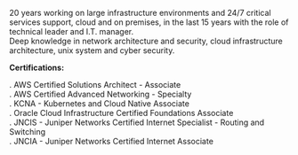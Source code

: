 20 years working on large infrastructure environments and 24/7 critical services support, cloud and on premises, in the last 15 years with the role of technical leader and I.T. manager.<br>
Deep knowledge in network architecture and security, cloud infrastructure architecture, unix system and cyber security.<br>

**Certifications:**<br>

. AWS Certified Solutions Architect - Associate <br>
. AWS Certified Advanced Networking - Specialty<br>
. KCNA - Kubernetes and Cloud Native Associate<br>
. Oracle Cloud Infrastructure Certified Foundations Associate<br>
. JNCIS - Juniper Networks Certified Internet Specialist - Routing and Switching<br>
. JNCIA - Juniper Networks Certified Internet Associate<br>
